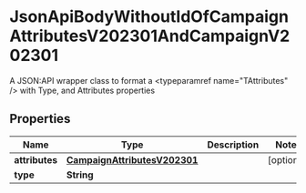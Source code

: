 

# JsonApiBodyWithoutIdOfCampaignAttributesV202301AndCampaignV202301

A JSON:API wrapper class to format a <typeparamref name=\"TAttributes\" /> with Type, and  Attributes properties

## Properties

| Name | Type | Description | Notes |
|------------ | ------------- | ------------- | -------------|
|**attributes** | [**CampaignAttributesV202301**](CampaignAttributesV202301.md) |  |  [optional] |
|**type** | **String** |  |  |



